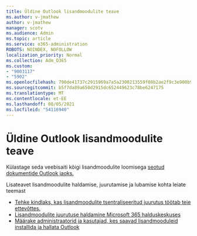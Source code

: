 ```yaml
---
title: Üldine Outlook lisandmoodulite teave
ms.author: v-jmathew
author: v-jmathew
manager: scotv
ms.audience: Admin
ms.topic: article
ms.service: o365-administration
ROBOTS: NOINDEX, NOFOLLOW
localization_priority: Normal
ms.collection: Adm_O365
ms.custom:
- "9003117"
- "5902"
ms.openlocfilehash: 790de41737c2915969a7a5a2300213559f08b2ae2f9c3e900b96e0e25fb9c06a
ms.sourcegitcommit: b5f7da89a650d2915dc652449623c78be6247175
ms.translationtype: MT
ms.contentlocale: et-EE
ms.lasthandoff: 08/05/2021
ms.locfileid: "54116940"
---
```

# <a name="general-outlook-add-ins-information"></a>Üldine Outlook lisandmoodulite teave

Külastage seda veebisaiti kõigi lisandmoodulite loomisega [seotud dokumentide Outlook jaoks.](https://docs.microsoft.com/office/dev/add-ins/outlook/)

Lisateavet lisandmoodulite haldamise, juurutamise ja lubamise kohta leiate teemast

- [Tehke kindlaks, kas lisandmoodulite tsentraliseeritud juurutus töötab teie ettevõttes.](https://docs.microsoft.com/microsoft-365/admin/manage/centralized-deployment-of-add-ins)
- [Lisandmoodulite juurutuse haldamine Microsoft 365 halduskeskuses](https://docs.microsoft.com/microsoft-365/admin/manage/manage-deployment-of-add-ins)
- [Määrake administraatorid ja kasutajad, kes saavad lisandmooduleid installida ja hallata Outlook](https://docs.microsoft.com/exchange/clients-and-mobile-in-exchange-online/add-ins-for-outlook/specify-who-can-install-and-manage-add-ins)
